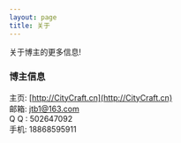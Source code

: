 ```yaml
---
layout: page
title: 关于
---
```


关于博主的更多信息!

### 博主信息  

主页: [http://CityCraft.cn](http://CityCraft.cn)   
邮箱: [jtb1@163.com](mailto:jtb1@163.com)   
Q Q : 502647092   
手机: 18868595911    